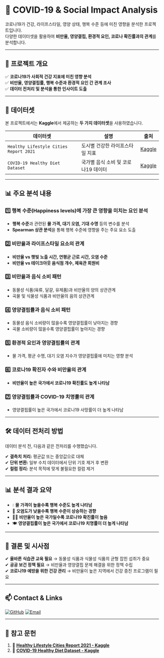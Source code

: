 # 🦠 COVID-19 & Social Impact Analysis  
코로나19가 건강, 라이프스타일, 영양 상태, 행복 수준 등에 미친 영향을 분석한 프로젝트입니다.  
다양한 데이터셋을 활용하여 **비만율, 영양결핍, 환경적 요인, 코로나 확진률과의 관계**를 분석합니다.  

---

## 📌 프로젝트 개요  
✅ **코로나19가 사회적 건강 지표에 미친 영향 분석**  
✅ **비만율, 영양결핍률, 행복 수준과 환경적 요인 간 관계 조사**  
✅ **데이터 전처리 및 분석을 통한 인사이트 도출**  

---

## 📂 데이터셋  
본 프로젝트에서는 **Kaggle**에서 제공하는 **두 가지 데이터셋**을 사용하였습니다.  

| 데이터셋 | 설명 | 출처 |
|----------|------|------|
| `Healthy Lifestyle Cities Report 2021` | 도시별 건강한 라이프스타일 지표 | [Kaggle](https://www.kaggle.com/datasets/prasertk/healthy-lifestyle-cities-report-2021) |
| `COVID-19 Healthy Diet Dataset` | 국가별 음식 소비 및 코로나19 데이터 | [Kaggle](https://www.kaggle.com/datasets/mariaren/covid19-healthy-diet-dataset) |

---

## 📊 주요 분석 내용  

### **1️⃣ 행복 수준(Happiness levels)에 가장 큰 영향을 미치는 요인 분석**
- **행복 수준**과 관련된 **물 가격, 대기 오염, 기대 수명** 등의 변수를 분석  
- **Spearman 상관 분석**을 통해 행복 수준에 영향을 주는 주요 요소 도출  

### **2️⃣ 비만율과 라이프스타일 요소의 관계**
- **비만율 vs 햇빛 노출 시간, 연평균 근로 시간, 오염 수준**  
- **비만율 vs 테이크아웃 음식점 개수, 체육관 회원비**  

### **3️⃣ 비만율과 음식 소비 패턴**
- 동물성 식품(육류, 달걀, 유제품)과 비만율의 양의 상관관계  
- 곡물 및 식물성 식품과 비만율의 음의 상관관계  

### **4️⃣ 영양결핍률과 음식 소비 패턴**
- 동물성 음식 소비량이 많을수록 영양결핍률이 낮아지는 경향  
- 곡물 소비량이 많을수록 영양결핍률이 높아지는 경향  

### **5️⃣ 환경적 요인과 영양결핍률의 관계**
- 물 가격, 평균 수명, 대기 오염 지수가 영양결핍률에 미치는 영향 분석  

### **6️⃣ 코로나19 확진자 수와 비만율의 관계**
- **비만율이 높은 국가에서 코로나19 확진률도 높게 나타남**  

### **7️⃣ 영양결핍률과 COVID-19 치명률의 관계**
- 영양결핍률이 높은 국가에서 코로나19 사망률이 더 높게 나타남  

---

## 🛠 데이터 전처리 방법  
데이터 분석 전, 다음과 같은 전처리를 수행했습니다.  

✔ **결측치 처리:** 평균값 또는 중앙값으로 대체  
✔ **단위 변환:** 일부 수치 데이터에서 단위 기호 제거 후 변환  
✔ **컬럼 정리:** 분석 목적에 맞게 불필요한 컬럼 제거  

---

## 📊 분석 결과 요약  
- 💧 **물 가격이 높을수록 행복 수준도 높게 나타남**  
- 🌿 **오염도가 낮을수록 행복 수준이 상승하는 경향**  
- 🏋️‍♂️ **비만율이 높은 국가일수록 코로나19 확진률이 높음**  
- 🍽 **영양결핍률이 높은 국가에서 코로나19 치명률이 더 높게 나타남**

---

## 📜 결론 및 시사점  
✔ **올바른 식습관 교육 필요** → 동물성 식품과 식물성 식품의 균형 잡힌 섭취가 중요  
✔ **공공 보건 정책 필요** → 비만율과 영양결핍 문제 해결을 위한 정책 수립  
✔ **코로나19 예방을 위한 건강 관리** → 비만율이 높은 지역에서 건강 증진 프로그램이 필요  

---

## 📫 Contact & Links  

[![GitHub](https://img.shields.io/badge/-GitHub-181717?style=flat&logo=github&logoColor=white)](https://github.com/wkd-gh)  [![Email](https://img.shields.io/badge/-Email-D14836?style=flat&logo=gmail&logoColor=white)](mailto:sjh008272@gmail.com) 

---

## 📜 참고 문헌  
1. 📄 **[Healthy Lifestyle Cities Report 2021 - Kaggle](https://www.kaggle.com/datasets/prasertk/healthy-lifestyle-cities-report-2021)**  
2. 📄 **[COVID-19 Healthy Diet Dataset - Kaggle](https://www.kaggle.com/datasets/mariaren/covid19-healthy-diet-dataset)**  
